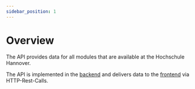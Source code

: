 ```yaml
---
sidebar_position: 1
---
```


# Overview

The API provides data for all modules that are available at the Hochschule Hannover.

The API is implemented in the [backend](../../backend/Introduction/Hello) and delivers data to the [frontend](../../frontend/Introduction/Hello) via HTTP-Rest-Calls.

